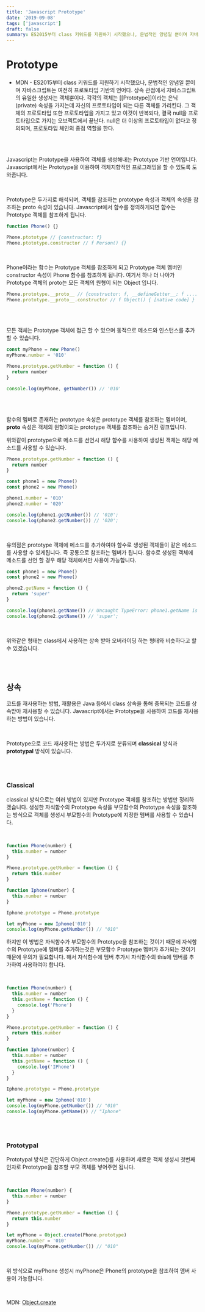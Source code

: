 ```yaml
---
title: 'Javascript Prototype'
date: '2019-09-08'
tags: ['javascript']
draft: false
summary: ES2015부터 class 키워드를 지원하기 시작했으나, 문법적인 양념일 뿐이며 자바스크립트는 여전히 프로토타입 기반의 언어다.
---
```


# Prototype

- MDN -
  ES2015부터 class 키워드를 지원하기 시작했으나, 문법적인 양념일 뿐이며 자바스크립트는 여전히 프로토타입 기반의 언어다.
  상속 관점에서 자바스크립트의 유일한 생성자는 객체뿐이다. 각각의 객체는 [[Prototype]]이라는 은닉(private) 속성을 가지는데 자신의 프로토타입이 되는 다른 객체를 가리킨다. 그 객체의 프로토타입 또한 프로토타입을 가지고 있고 이것이 반복되다, 결국 null을 프로토타입으로 가지는 오브젝트에서 끝난다. null은 더 이상의 프로토타입이 없다고 정의되며, 프로토타입 체인의 종점 역할을 한다. <br />

<br /><br />

Javascript는 Prototype을 사용하여 객체를 생성해내는 Prototype 기반 언어입니다.
Javascript에서는 Prototype을 이용하여 객체지향적인 프로그래밍을 할 수 있도록 도와줍니다. <br />

<br />

Prototype은 두가지로 해석되며, 객체를 참조하는 prototype 속성과 객체의 속성을 참조하는 proto 속성이 있습니다.
Javascript에서 함수를 정의하게되면 함수는 Prototype 객체를 참조하게 됩니다. <br />

```javascript
function Phone() {}

Phone.ptototype // {constructor: f}
Phone.ptototype.constructor // f Person() {}
```

<br />

Phone이라는 함수는 Prototype 객체를 참조하게 되고 Prototype 객체 멤버인 constructor 속성이 Phone 함수를 참조하게 됩니다.
여기서 하나 더 나아가 Prototype 객체의 proto는 모든 객체의 원형이 되는 Object 입니다. <br />

```javascript
Phone.prototype.__proto__ // {constructor: f, __defineGetter__: f ....
Phone.prototype.__proto__.constructor // f Object() { [native code] }
```

<br /><br />

모든 객체는 Prototype 객체에 접근 할 수 있으며 동적으로 메소드와 인스턴스를 추가할 수 있습니다.

```javascript
const myPhone = new Phone()
myPhone.number = '010'

Phone.prototype.getNumber = function () {
  return number
}

console.log(myPhone, getNumber()) // '010'
```

<br /><br />

함수의 멤버로 존재하는 prototype 속성은 prototype 객체를 참조하는 멤버이며, **proto** 속성은 객체의 원형이되는 prototype 객체를 참조하는 숨겨진 링크입니다. <br />

위와같이 prototype으로 메소드를 선언시 해당 함수를 사용하여 생성된 객체는 해당 메소드를 사용할 수 있습니다. <br />

```javascript
Phone.prototype.getNumber = function () {
  return number
}

const phone1 = new Phone()
const phone2 = new Phone()

phone1.number = '010'
phone2.number = '020'

console.log(phone1.getNumber()) // '010';
console.log(phone2.getNumber()) // '020';
```

<br />

유의점은 prototype 객체에 메소드를 추가하여야 함수로 생성된 객체들이 같은 메소드를 사용할 수 있게됩니다. 즉 공통으로 참조하는 멤버가 됩니다. 함수로 생성된 객체에 메소드를 선언 할 경우 해당 객체에서만 사용이 가능합니다. <br />

```javascript
const phone1 = new Phone()
const phone2 = new Phone()

phone2.getName = function () {
  return 'super'
}

console.log(phone1.getName()) // Uncaught TypeError: phone1.getName is not a function;
console.log(phone2.getName()) // 'super';
```

<br />

위와같은 형태는 class에서 사용하는 상속 받아 오버라이딩 하는 형태와 비슷하다고 할 수 있겠습니다.

<br /><br />

## 상속

코드를 재사용하는 방법, 재활용은 Java 등에서 class 상속을 통해 중복되는 코드를 상속받아 재사용할 수 있습니다.
Javascript에서는 Prototype을 사용하여 코드를 재사용하는 방법이 있습니다. <br />

<br />

Prototype으로 코드 재사용하는 방법은 두가지로 분류되며 **classical** 방식과 **prototypal** 방식이 있습니다. <br />

<br /><br />

### Classical

classical 방식으로는 여러 방법이 있지만 Prototype 객체를 참조하는 방법만 정리하겠습니다.
생성한 자식함수의 Prototype 속성을 부모함수의 Prototype 속성을 참조하는 방식으로 객체를 생성시 부모함수의 Prototype에 지정한 멤버를 사용할 수 있습니다. <br />

<br />

```javascript
function Phone(number) {
  this.number = number
}

Phone.prototype.getNumber = function () {
  return this.number
}

function Iphone(number) {
  this.number = number
}

Iphone.prototype = Phone.prototype

let myPhone = new Iphone('010')
console.log(myPhone.getNumber()) // "010"
```

하지만 이 방법은 자식함수가 부모함수의 Prototype을 참조하는 것이기 때문에 자식함수의 Prototype에 멤버를 추가하는것은 부모함수 Prototype 멤버가 추가되는 것이기 때문에 유의가 필요합니다.
해서 자식함수에 멤버 추가시 자식함수의 this에 멤버를 추가하여 사용하여야 합니다. <br />

<br />

```javascript
function Phone(number) {
  this.number = number
  this.getName = function () {
    console.log('Phone')
  }
}

Phone.prototype.getNumber = function () {
  return this.number
}

function Iphone(number) {
  this.number = number
  this.getName = function () {
    console.log('IPhone')
  }
}

Iphone.prototype = Phone.prototype

let myPhone = new Iphone('010')
console.log(myPhone.getNumber()) // "010"
console.log(myPhone.getName()) // "Iphone"
```

<br /><br />

### Prototypal

Prototypal 방식은 간단하게 Object.create()를 사용하며 새로운 객체 생성시 첫번째 인자로 Prototype을 참조할 부모 객체를 넣어주면 됩니다. <br />

<br />

```javascript
function Phone(number) {
  this.number = number
}

Phone.prototype.getNumber = function () {
  return this.number
}

let myPhone = Object.create(Phone.prototype)
myPhone.number = '010'
console.log(myPhone.getNumber()) // "010"
```

<br />

위 방식으로 myPhone 생성시 myPhone은 Phone의 prototype을 참조하여 멤버 사용이 가능합니다. <br />

<br />

MDN: [Object.create](https://developer.mozilla.org/ko/docs/Web/JavaScript/Reference/Global_Objects/Object/create)

<br /><br /><br />
